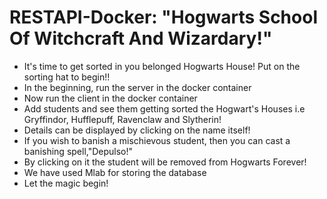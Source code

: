 # RESTAPI-Docker: "Hogwarts School Of Witchcraft And Wizardary!"
+ It's time to get sorted in you belonged Hogwarts House! Put on the sorting hat to begin!!
+ In the beginning, run the server in the docker container
+ Now run the client in the docker container
+ Add students and see them getting sorted the Hogwart's Houses i.e Gryffindor, Hufflepuff, Ravenclaw and Slytherin!
+ Details can be displayed by clicking on the name itself!
+ If you wish to banish a mischievous student, then you can cast a banishing spell,"Depulso!"
+ By clicking on it the student will be removed from Hogwarts Forever!
+ We have used Mlab for storing the database
+ Let the magic begin! 
